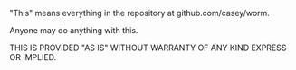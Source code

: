 "This" means everything in the repository at github.com/casey/worm.

Anyone may do anything with this.

THIS IS PROVIDED "AS IS" WITHOUT WARRANTY OF ANY KIND EXPRESS OR IMPLIED.
